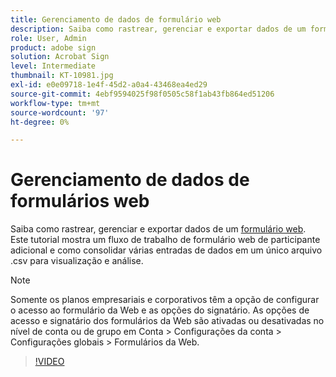 ```yaml
---
title: Gerenciamento de dados de formulário web
description: Saiba como rastrear, gerenciar e exportar dados de um formulário web
role: User, Admin
product: adobe sign
solution: Acrobat Sign
level: Intermediate
thumbnail: KT-10981.jpg
exl-id: e0e09718-1e4f-45d2-a0a4-43468ea4ed29
source-git-commit: 4ebf9594025f98f0505c58f1ab43fb864ed51206
workflow-type: tm+mt
source-wordcount: '97'
ht-degree: 0%

---
```


# Gerenciamento de dados de formulários web

Saiba como rastrear, gerenciar e exportar dados de um [formulário web](webform.md). Este tutorial mostra um fluxo de trabalho de formulário web de participante adicional e como consolidar várias entradas de dados em um único arquivo .csv para visualização e análise.

>[!NOTE]
>
>Somente os planos empresariais e corporativos têm a opção de configurar o acesso ao formulário da Web e as opções do signatário. As opções de acesso e signatário dos formulários da Web são ativadas ou desativadas no nível de conta ou de grupo em Conta > Configurações da conta > Configurações globais > Formulários da Web.

>[!VIDEO](https://video.tv.adobe.com/v/3409607?quality=12&learn=on&hidetitle=true)
